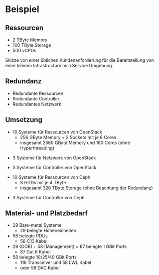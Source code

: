 # Beispiel


## Ressourcen

* 2 TByte Memory <!-- .element: class="fragment" -->
* 100 TByte Storage <!-- .element: class="fragment" -->
* 500 vCPUs <!-- .element: class="fragment" -->
<!-- Note -->
Skizze von einer üblichen Kundenanforderung für die Bereitstellung von einer kleinen Infrastructure as a Service Umgebung.


## Redundanz

* Redundante Ressourcen <!-- .element: class="fragment" -->
* Redundante Controller <!-- .element: class="fragment" -->
* Redundantes Netzwerk <!-- .element: class="fragment" -->


## Umsetzung <!-- .element: class="hidden" -->

<!-- .slide: data-background-image="images/merge-overview-001.png" data-background-size="contain" -->


<!-- .slide: data-background-image="images/merge-overview-002.png" data-background-size="contain" -->
<!-- Note -->
* 10 Systeme für Ressourcen von OpenStack
  * 256 GByte Memory + 2 Sockets mit je 8 Cores
  * insgesamt 2560 GByte Memory und 160 Cores (ohne Hyperthreading)


<!-- .slide: data-background-image="images/merge-overview-003.png" data-background-size="contain" -->
<!-- Note -->
* 3 Systeme für Netzwerk von OpenStack


<!-- .slide: data-background-image="images/merge-overview-004.png" data-background-size="contain" -->
<!-- Note -->
* 3 Systeme für Controller von OpenStack


<!-- .slide: data-background-image="images/merge-overview-005.png" data-background-size="contain" -->
<!-- Note -->
* 10 Systeme für Ressourcen von Ceph
  * 8 HDDs mit je 4 TByte
  * insgesamt 320 TByte Storage (ohne Beachtung der Redundanz)


<!-- .slide: data-background-image="images/merge-overview-006.png" data-background-size="contain" -->
<!-- Note -->
* 3 Systeme für Controller von Ceph <!-- .element: class="fragment" -->


## Material- und Platzbedarf

* 29 Bare-metal Systeme <!-- .element: class="fragment" -->
  * 29 belegte Höheneinheiten
* 58 belegte PDUs <!-- .element: class="fragment" -->
  * 58 C13 Kabel
* 29 (OOB) + 58 (Management) = 87 belegte 1 GBit Ports <!-- .element: class="fragment" -->
  * 87 Cat.6 Kabel
* 58 belegte 10/25/40 GBit Ports <!-- .element: class="fragment" -->
  * 116 Transceiver und 58 LWL Kabel
  * oder 58 DAC Kabel
